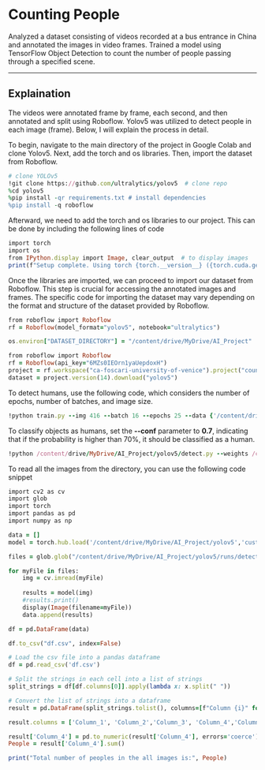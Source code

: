 # Counting People
Analyzed a dataset consisting of videos recorded at a bus entrance in China and annotated the images in video frames. Trained a model using TensorFlow Object Detection to count the number of people passing through a specified scene.

---
## **Explaination**
The videos were annotated frame by frame, each second, and then annotated and split using Roboflow. Yolov5 was utilized to detect people in each image (frame). Below, I will explain the process in detail.

To begin, navigate to the main directory of the project in Google Colab and clone Yolov5. Next, add the torch and os libraries. Then, import the dataset from Roboflow.
```ruby
# clone YOLOv5
!git clone https://github.com/ultralytics/yolov5  # clone repo
%cd yolov5
%pip install -qr requirements.txt # install dependencies
%pip install -q roboflow
```
Afterward, we need to add the torch and os libraries to our project. This can be done by including the following lines of code
```ruby
import torch
import os
from IPython.display import Image, clear_output  # to display images
print(f"Setup complete. Using torch {torch.__version__} ({torch.cuda.get_device_properties(0).name if torch.cuda.is_available() else 'CPU'})")
```
Once the libraries are imported, we can proceed to import our dataset from Roboflow. This step is crucial for accessing the annotated images and frames. The specific code for importing the dataset may vary depending on the format and structure of the dataset provided by Roboflow.
```ruby
from roboflow import Roboflow
rf = Roboflow(model_format="yolov5", notebook="ultralytics")
```
```ruby
os.environ["DATASET_DIRECTORY"] = "/content/drive/MyDrive/AI_Project"
```
```ruby
from roboflow import Roboflow
rf = Roboflow(api_key="6MZs0IEOrn1yaUepdoxH")
project = rf.workspace("ca-foscari-university-of-venice").project("countpeople")
dataset = project.version(14).download("yolov5")
```
To detect humans, use the following code, which considers the number of epochs, number of batches, and image size. 
```ruby
!python train.py --img 416 --batch 16 --epochs 25 --data {'/content/drive/MyDrive/AI_Project/CountPeople-14'}/data.yaml --weights yolov5s.pt --cache
```
To classify objects as humans, set the **--conf** parameter to **0.7**, indicating that if the probability is higher than 70%, it should be classified as a human. 
```ruby
!python /content/drive/MyDrive/AI_Project/yolov5/detect.py --weights /content/drive/MyDrive/AI_Project/yolov5/runs/train/exp/weights/best.pt --img 416 --conf 0.7 --source {'/content/drive/MyDrive/Pellilo/Main/CountPeople-14'}/test/images
```
To read all the images from the directory, you can use the following code snippet
```ruby
import cv2 as cv
import glob
import torch
import pandas as pd
import numpy as np

data = []
model = torch.hub.load('/content/drive/MyDrive/AI_Project/yolov5','custom', path='/content/drive/MyDrive/AI_Project/yolov5/runs/train/exp/weights/best.pt', source='local')

files = glob.glob("/content/drive/MyDrive/AI_Project/yolov5/runs/detect/exp/*.jpg")

for myFile in files:
    img = cv.imread(myFile)
    
    results = model(img)
    #results.print() 
    display(Image(filename=myFile))
    data.append(results)

df = pd.DataFrame(data)
```
```ruby
df.to_csv("df.csv", index=False)
```
```ruby
# Load the csv file into a pandas dataframe
df = pd.read_csv('df.csv')

# Split the strings in each cell into a list of strings
split_strings = df[df.columns[0]].apply(lambda x: x.split(" "))

# Convert the list of strings into a dataframe
result = pd.DataFrame(split_strings.tolist(), columns=[f"Column {i}" for i in range(1, len(max(split_strings, key=len)) + 1)])
```
```ruby
result.columns = ['Column_1', 'Column_2','Column_3', 'Column_4','Column_5', 'Column_6','Column_7', 'Column_8','Column_9', 'Column_10','Column_11', 'Column_12','Column_13', 'Column_14','Column_15', 'Column_16','Column_17', 'Column_18','Column_19']
```
```ruby
result['Column_4'] = pd.to_numeric(result['Column_4'], errors='coerce')
People = result['Column_4'].sum()

print("Total number of peoples in the all images is:", People)
```
